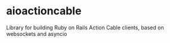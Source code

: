 # aioactioncable
Library for building Ruby on Rails Action Cable clients, based on websockets and asyncio
